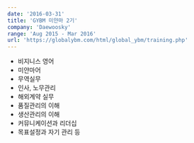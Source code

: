 ```yaml
---
date: '2016-03-31'
title: 'GYBM 미얀마 2기'
company: 'Daewoosky'
range: 'Aug 2015 - Mar 2016'
url: 'https://globalybm.com/html/global_ybm/training.php'
---
```


- 비지니스 영어
- 미얀마어
- 무역실무
- 인사, 노무관리
- 해외계약 실무
- 품질관리의 이해
- 생산관리의 이해
- 커뮤니케이션과 리더십
- 목표설정과 자기 관리 등
